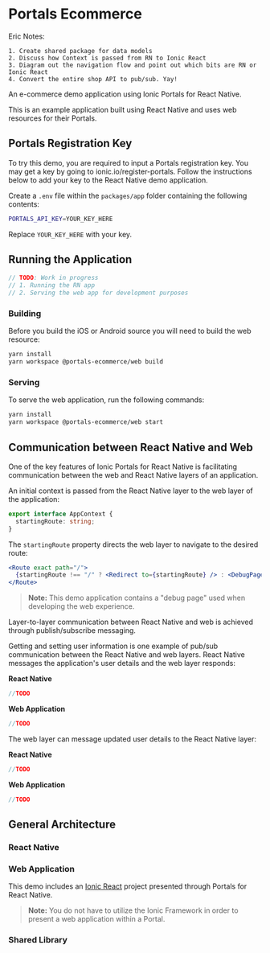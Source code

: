 # Portals Ecommerce

Eric Notes:

```
1. Create shared package for data models
2. Discuss how Context is passed from RN to Ionic React
3. Diagram out the navigation flow and point out which bits are RN or Ionic React
4. Convert the entire shop API to pub/sub. Yay!
```

An e-commerce demo application using Ionic Portals for React Native.

This is an example application built using React Native and uses web resources for their Portals.

## Portals Registration Key

To try this demo, you are required to input a Portals registration key. You may get a key by going to ionic.io/register-portals. Follow the instructions below to add your key to the React Native demo application.

Create a `.env` file within the `packages/app` folder containing the following contents:

```bash
PORTALS_API_KEY=YOUR_KEY_HERE
```

Replace `YOUR_KEY_HERE` with your key.

## Running the Application

```javascript
// TODO: Work in progress
// 1. Running the RN app
// 2. Serving the web app for development purposes
```

### Building

Before you build the iOS or Android source you will need to build the web resource:

```bash
yarn install
yarn workspace @portals-ecommerce/web build
```

### Serving

To serve the web application, run the following commands:

```bash
yarn install
yarn workspace @portals-ecommerce/web start
```

## Communication between React Native and Web

One of the key features of Ionic Portals for React Native is facilitating communication between the web and React Native layers of an application.

An initial context is passed from the React Native layer to the web layer of the application:

```typescript
export interface AppContext {
  startingRoute: string;
}
```

The `startingRoute` property directs the web layer to navigate to the desired route:

```jsx
<Route exact path="/">
  {startingRoute !== "/" ? <Redirect to={startingRoute} /> : <DebugPage />}
</Route>
```

> **Note:** This demo application contains a "debug page" used when developing the web experience.

Layer-to-layer communication between React Native and web is achieved through publish/subscribe messaging.

Getting and setting user information is one example of pub/sub communication between the React Native and web layers. React Native messages the application's user details and the web layer responds:

**React Native**

```typescript
//TODO
```

**Web Application**

```typescript
//TODO
```

The web layer can message updated user details to the React Native layer:

**React Native**

```typescript
//TODO
```

**Web Application**

```typescript
//TODO
```

## General Architecture

### React Native

### Web Application

This demo includes an [Ionic React](https://ionicframework.com/docs/react) project presented through Portals for React Native.

> **Note:** You do not have to utilize the Ionic Framework in order to present a web application within a Portal.

### Shared Library

